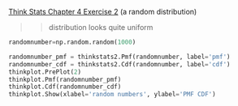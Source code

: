 [Think Stats Chapter 4 Exercise 2](http://greenteapress.com/thinkstats2/html/thinkstats2005.html#toc41) (a random distribution)

>> distribution looks quite uniform

```python
randomnumber=np.random.random(1000)

randomnumber_pmf = thinkstats2.Pmf(randomnumber, label='pmf')
randomnumber_cdf = thinkstats2.Cdf(randomnumber, label='cdf')
thinkplot.PrePlot(2)
thinkplot.Pmf(randomnumber_pmf)
thinkplot.Cdf(randomnumber_cdf)
thinkplot.Show(xlabel='random numbers', ylabel='PMF CDF')
```
